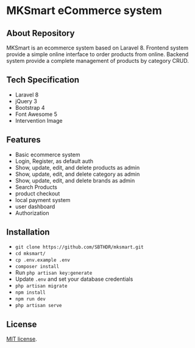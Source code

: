 # MKSmart eCommerce system

## About Repository

MKSmart is an ecommerce system based on Laravel 8.
Frontend system provide a simple online interface to order products from online.
Backend system provide a complete management of products by category CRUD.

## Tech Specification

- Laravel 8
- jQuery 3
- Bootstrap 4
- Font Awesome 5
- Intervention Image

## Features

- Basic ecommerce system
- Login, Register, as default auth
- Show, update, edit, and delete products as admin
- Show, update, edit, and delete category as admin
- Show, update, edit, and delete brands as admin
- Search Products
- product checkout
- local payment system
- user dashboard
- Authorization

## Installation

- `git clone https://github.com/SBTHDR/mksmart.git`
- `cd mksmart/`
- `cp .env.example .env`
- `composer install`
- Run `php artisan key:generate`
- Update `.env` and set your database credentials
- `php artisan migrate`
- `npm install`
- `npm run dev`
- `php artisan serve`

## License

[MIT license](https://opensource.org/licenses/MIT).
